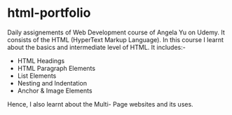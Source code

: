 # html-portfolio
Daily assignements of Web Development course of Angela Yu on Udemy. It consists of the HTML (HyperText Markup Language). In this course I learnt about the basics and intermediate level of HTML.
It includes:-

- HTML Headings
- HTML Paragraph Elements
- List Elements
- Nesting and Indentation
- Anchor & Image Elements

Hence, I also learnt about the Multi- Page websites and its uses.
